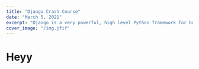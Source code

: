 ```yaml
---
title: "Django Crash Course"
date: "March 5, 2021"
excerpt: "Django is a very powerful, high level Python framework for building web applications"
cover_image: "/img.jfif"
---
```


<h1 class="text-lightContent font-poorStory">Heyy</h1>

